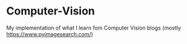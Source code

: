 # Computer-Vision
My implementation of what I learn fom Computer Vision blogs (mostly https://www.pyimagesearch.com/)
